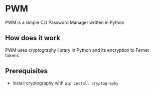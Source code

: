 # PWM
PWM is a simple CLI Password Manager written in Python

## How does it work
PWM uses cryptography library in Python and its encryption to Fernet tokens

## Prerequisites
- Install cryptography with `pip install cryptography`
